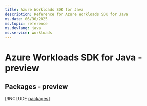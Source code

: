```yaml
---
title: Azure Workloads SDK for Java
description: Reference for Azure Workloads SDK for Java
ms.date: 06/30/2025
ms.topic: reference
ms.devlang: java
ms.service: workloads
---
```

# Azure Workloads SDK for Java - preview
## Packages - preview
[!INCLUDE [packages](workloads-index.md)]